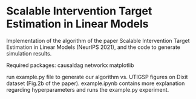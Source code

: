# Scalable Intervention Target Estimation in Linear Models
Implementation of the algorithm of the paper Scalable Intervention Target Estimation in Linear Models (NeurIPS 2021), and the code to generate simulation results.

Required packages:
causaldag
networkx
matplotlib

run example.py file to generate our algorithm vs. UTIGSP figures on Dixit dataset (Fig.2b of the paper).
example.ipynb contains more explanation regarding hyperparameters and runs the example.py experiment.
